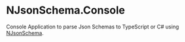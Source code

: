 # NJsonSchema.Console
Console Application to parse Json Schemas to TypeScript or C# using [NJsonSchema](https://github.com/NJsonSchema/NJsonSchema).
